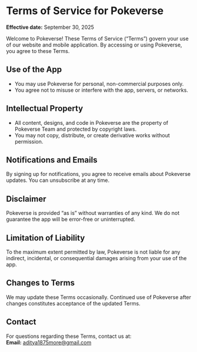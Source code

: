 # Terms of Service for Pokeverse

**Effective date:** September 30, 2025

Welcome to Pokeverse! These Terms of Service (“Terms”) govern your use of our website and mobile application. By accessing or using Pokeverse, you agree to these Terms.

## Use of the App
- You may use Pokeverse for personal, non-commercial purposes only.  
- You agree not to misuse or interfere with the app, servers, or networks.  

## Intellectual Property
- All content, designs, and code in Pokeverse are the property of Pokeverse Team and protected by copyright laws.  
- You may not copy, distribute, or create derivative works without permission.  

## Notifications and Emails
By signing up for notifications, you agree to receive emails about Pokeverse updates. You can unsubscribe at any time.  

## Disclaimer
Pokeverse is provided “as is” without warranties of any kind. We do not guarantee the app will be error-free or uninterrupted.  

## Limitation of Liability
To the maximum extent permitted by law, Pokeverse is not liable for any indirect, incidental, or consequential damages arising from your use of the app.

## Changes to Terms
We may update these Terms occasionally. Continued use of Pokeverse after changes constitutes acceptance of the updated Terms.

## Contact
For questions regarding these Terms, contact us at:  
**Email:** aditya1875more@gmail.com
